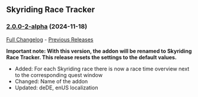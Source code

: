 ## Skyriding Race Tracker
### [2.0.0-2-alpha](https://github.com/diomsg-code/SkyridingRaceTracker/tree/2.0.0-2-alpha) (2024-11-18)
[Full Changelog](https://github.com/diomsg-code/SkyridingRaceTracker/compare/1.4.3...2.0.0-2-alpha) - [Previous Releases](https://github.com/diomsg-code/SkyridingRaceTracker/releases)

**Important note: With this version, the addon will be renamed to Skyriding Race Tracker. This release resets the settings to the default values.**

- Added: For each Skyriding race there is now a race time overview next to the corresponding quest window
- Changed: Name of the addon
- Updated: deDE, enUS localization
